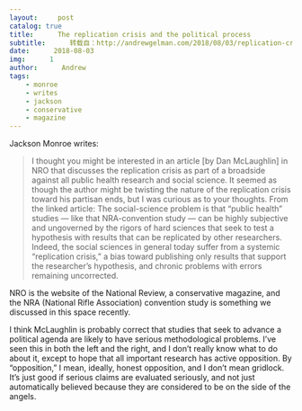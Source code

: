 ```yaml
---
layout:     post
catalog: true
title:      The replication crisis and the political process
subtitle:      转载自：http://andrewgelman.com/2018/08/03/replication-crisis-political-process/
date:      2018-08-03
img:      1
author:      Andrew
tags:
    - monroe
    - writes
    - jackson
    - conservative
    - magazine
---
```





Jackson Monroe writes:

> I thought you might be interested in an article [by Dan McLaughlin] in NRO that discusses the replication crisis as part of a broadside against all public health research and social science. It seemed as though the author might be twisting the nature of the replication crisis toward his partisan ends, but I was curious as to your thoughts.
From the linked article:
The social-science problem is that “public health” studies — like that NRA-convention study — can be highly subjective and ungoverned by the rigors of hard sciences that seek to test a hypothesis with results that can be replicated by other researchers. Indeed, the social sciences in general today suffer from a systemic “replication crisis,” a bias toward publishing only results that support the researcher’s hypothesis, and chronic problems with errors remaining uncorrected.

NRO is the website of the National Review, a conservative magazine, and the NRA (National Rifle Association) convention study is something we discussed in this space recently.

I think McLaughlin is probably correct that studies that seek to advance a political agenda are likely to have serious methodological problems. I’ve seen this in both the left and the right, and I don’t really know what to do about it, except to hope that all important research has active opposition. By “opposition,” I mean, ideally, honest opposition, and I don’t mean gridlock. It’s just good if serious claims are evaluated seriously, and not just automatically believed because they are considered to be on the side of the angels.



